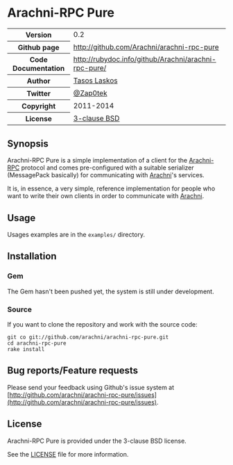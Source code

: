 # Arachni-RPC Pure

<table>
    <tr>
        <th>Version</th>
        <td>0.2</td>
    </tr>
    <tr>
        <th>Github page</th>
        <td><a href="http://github.com/Arachni/arachni-rpc-pure">http://github.com/Arachni/arachni-rpc-pure</a></td>
     <tr/>
    <tr>
        <th>Code Documentation</th>
        <td><a href="http://rubydoc.info/github/Arachni/arachni-rpc-pure/">http://rubydoc.info/github/Arachni/arachni-rpc-pure/</a></td>
    </tr>
    <tr>
       <th>Author</th>
       <td><a href="mailto:tasos.laskos@arachni-scanner.com">Tasos Laskos</a></td>
    </tr>
    <tr>
        <th>Twitter</th>
        <td><a href="http://twitter.com/Zap0tek">@Zap0tek</a></td>
    </tr>
    <tr>
        <th>Copyright</th>
        <td>2011-2014</td>
    </tr>
    <tr>
        <th>License</th>
        <td><a href="file.LICENSE.html">3-clause BSD</a></td>
    </tr>
</table>

## Synopsis

Arachni-RPC Pure is a simple implementation of a client for the
[Arachni-RPC](http://github.com/Arachni/arachni-rpc) protocol and comes
pre-configured with a suitable serializer (MessagePack basically) for
communicating with [Arachni](http://github.com/Arachni/arachni)'s services.

It is, in essence, a very simple, reference implementation for people who want
to write their own clients in order to communicate with
[Arachni](http://github.com/Arachni/arachni).

## Usage

Usages examples are in the `examples/` directory.

## Installation

### Gem

The Gem hasn't been pushed yet, the system is still under development.

### Source

If you want to clone the repository and work with the source code:

    git co git://github.com/arachni/arachni-rpc-pure.git
    cd arachni-rpc-pure
    rake install

## Bug reports/Feature requests

Please send your feedback using Github's issue system at
[http://github.com/arachni/arachni-rpc-pure/issues](http://github.com/arachni/arachni-rpc-pure/issues).


## License

Arachni-RPC Pure is provided under the 3-clause BSD license.

See the [LICENSE](file.LICENSE.html) file for more information.

